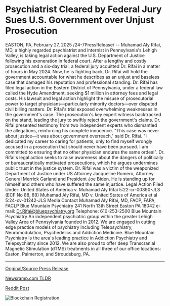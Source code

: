 # Psychiatrist Cleared by Federal Jury Sues U.S. Government over Unjust Prosecution

EASTON, PA, February 27, 2025 /24-7PressRelease/ -- Muhamad Aly Rifai, MD, a highly regarded psychiatrist and internist in Pennsylvania's Lehigh Valley, is taking legal action against the U.S. Department of Justice following his exoneration in federal court. After a lengthy and costly prosecution and a six-day trial, a federal jury acquitted Dr. Rifai in a matter of hours in May 2024. Now, he is fighting back. Dr. Rifai will hold the government accountable for what he describes as an unjust and baseless case that damaged his reputation and professional standing.  Dr. Rifai has filed legal action in the Eastern District of Pennsylvania, under a federal law called the Hyde Amendment, seeking $1 million in attorney fees and legal costs. His lawsuit and legal action highlight the misuse of prosecutorial power to target physicians—particularly minority doctors—over disputed civil billing matters. Dr. Rifai's trial exposed overwhelming weaknesses in the government's case. The prosecution's key expert witness backtracked on the stand, leading the jury to swiftly reject the government's claims. Dr. Rifai presented testimony from two independent experts who dismantled the allegations, reinforcing his complete innocence.  "This case was never about justice—it was about government overreach," said Dr. Rifai. "I dedicated my career to caring for patients, only to find myself wrongly accused in a prosecution that should never have been pursued. I am committed to ensuring that no other physician endures the same ordeal". Dr. Rifai's legal action seeks to raise awareness about the dangers of politically or bureaucratically motivated prosecutions, which he argues undermines public trust in the justice system.   Dr. Rifai was a victim of the weaponized Department of Justice under US Attorney Jacqueline Romero, Attorney General Merrick Garland and President Joe Biden. He is standing up for himself and others who have suffered the same injustice.  Legal Action Filed Under:  United States of America v. Muhamad Aly Rifai 5:22-cr-00390-JLS (ECF No 88, 89)  Muhamad Aly Rifai, MD v. United States of America et al 5:24-cv-01242-JLS  Media Contact  Muhamad Aly Rifai, MD, FACP, FAPA, FACLP Blue Mountain Psychiatry 241 North 13th Street  Easton PA 18042  e-mail: Dr.Rifai@bluepsychiatry.org Telephone: 610-253-2500  Blue Mountain Psychiatry An independent psychiatric group within the greater Lehigh Valley Area of Pennsylvania founded in 2012. We are engaged in cutting edge practice models of psychiatry including Telepsychiatry, Neuromodulation, Psychedelics and Addiction Medicine. Blue Mountain Psychiatry is the area's leading practice in Addiction Psychiatry and Telepsychiatry since 2012.  We are also proud to offer deep Transcranial Magnetic Stimulation (dTMS) treatments in all three of our office locations: Easton, Palmerton, and Stroudsburg, PA. 

---

[Original/Source Press Release](https://www.24-7pressrelease.com/press-release/520067/psychiatrist-cleared-by-federal-jury-sues-us-government-over-unjust-prosecution)
                    

[Newsramp.com TLDR](https://newsramp.com/curated-news/prominent-physician-dr-muhamad-aly-rifai-takes-legal-action-against-u-s-department-of-justice/c5040f1c1aa92b70f3012c638a3772dd) 

 



[Reddit Post](https://www.reddit.com/r/newsramp/comments/1izazkq/prominent_physician_dr_muhamad_aly_rifai_takes/) 



![Blockchain Registration](https://cdn.newsramp.app/24-7PressRelease/qrcode/252/27/rainMhdh.webp)